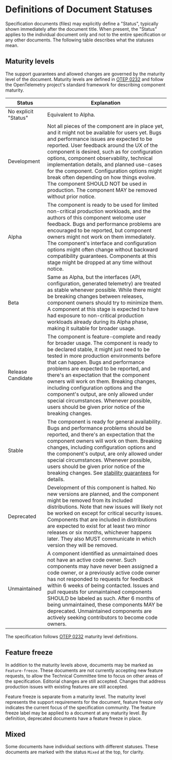 # Definitions of Document Statuses

Specification documents (files) may explicitly define a "Status", typically
shown immediately after the document title. When present, the "Status" applies
to the individual document only and not to the entire specification or any other
documents. The following table describes what the statuses mean.

## Maturity levels

The support guarantees and allowed changes are governed by the maturity level of the document. Maturity levels are defined in [OTEP 0232](../oteps/0232-maturity-of-otel.md#explanation) and follow the OpenTelemetry project's standard framework for describing component maturity.

|Status              |Explanation|
|--------------------|-----------|
|No explicit "Status"|Equivalent to Alpha.|
|Development        |Not all pieces of the component are in place yet, and it might not be available for users yet. Bugs and performance issues are expected to be reported. User feedback around the UX of the component is desired, such as for configuration options, component observability, technical implementation details, and planned use-cases for the component. Configuration options might break often depending on how things evolve. The component SHOULD NOT be used in production. The component MAY be removed without prior notice.|
|Alpha              |The component is ready to be used for limited non-critical production workloads, and the authors of this component welcome user feedback. Bugs and performance problems are encouraged to be reported, but component owners might not work on them immediately. The component's interface and configuration options might often change without backward compatibility guarantees. Components at this stage might be dropped at any time without notice.|
|Beta               |Same as Alpha, but the interfaces (API, configuration, generated telemetry) are treated as stable whenever possible. While there might be breaking changes between releases, component owners should try to minimize them. A component at this stage is expected to have had exposure to non-critical production workloads already during its Alpha phase, making it suitable for broader usage.|
|Release Candidate  |The component is feature-complete and ready for broader usage. The component is ready to be declared stable, it might just need to be tested in more production environments before that can happen. Bugs and performance problems are expected to be reported, and there's an expectation that the component owners will work on them. Breaking changes, including configuration options and the component's output, are only allowed under special circumstances. Whenever possible, users should be given prior notice of the breaking changes.|
|Stable             |The component is ready for general availability. Bugs and performance problems should be reported, and there's an expectation that the component owners will work on them. Breaking changes, including configuration options and the component's output, are only allowed under special circumstances. Whenever possible, users should be given prior notice of the breaking changes. See [stability guarantees](versioning-and-stability.md#stable) for details.|
|Deprecated         |Development of this component is halted. No new versions are planned, and the component might be removed from its included distributions. Note that new issues will likely not be worked on except for critical security issues. Components that are included in distributions are expected to exist for at least two minor releases or six months, whichever happens later. They also MUST communicate in which version they will be removed.|
|Unmaintained       |A component identified as unmaintained does not have an active code owner. Such components may have never been assigned a code owner, or a previously active code owner has not responded to requests for feedback within 6 weeks of being contacted. Issues and pull requests for unmaintained components SHOULD be labeled as such. After 6 months of being unmaintained, these components MAY be deprecated. Unmaintained components are actively seeking contributors to become code owners.|

The specification follows
[OTEP 0232](../oteps/0232-maturity-of-otel.md#explanation)
maturity level definitions.

## Feature freeze

In addition to the maturity levels above, documents may be marked as `Feature-freeze`. These documents are not currently accepting new feature requests, to allow the Technical Committee time to focus on other areas of the specification. Editorial changes are still accepted. Changes that address production issues with existing features are still accepted.

Feature freeze is separate from a maturity level. The maturity level represents the support requirements for the document, feature freeze only indicates the current focus of the specification community. The feature freeze label may be applied to a document at any maturity level. By definition, deprecated documents have a feature freeze in place.

## Mixed

Some documents have individual sections with different statuses. These documents are marked with the status `Mixed` at the top, for clarity.
